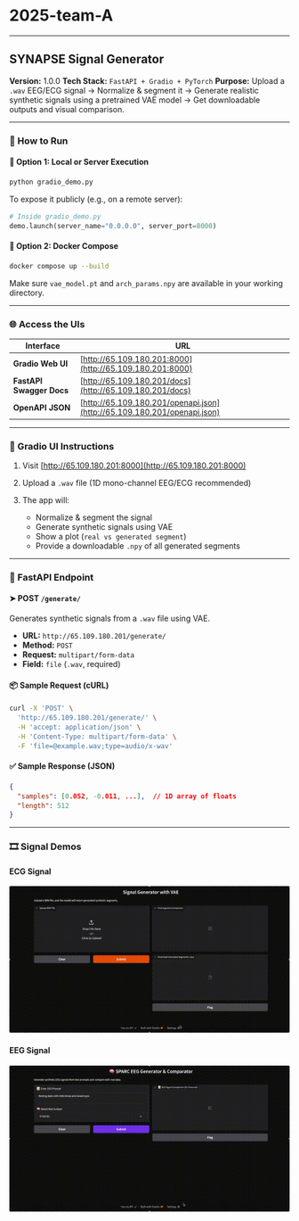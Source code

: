 # 2025-team-A

---

## SYNAPSE Signal Generator

**Version:** 1.0.0
**Tech Stack:** `FastAPI + Gradio + PyTorch`
**Purpose:** Upload a `.wav` EEG/ECG signal → Normalize & segment it → Generate realistic synthetic signals using a pretrained VAE model → Get downloadable outputs and visual comparison.

---

### 🚀 How to Run

#### 🔧 Option 1: Local or Server Execution

```bash
python gradio_demo.py
```

To expose it publicly (e.g., on a remote server):

```python
# Inside gradio_demo.py
demo.launch(server_name="0.0.0.0", server_port=8000)
```

#### 🐳 Option 2: Docker Compose

```bash
docker compose up --build
```

Make sure `vae_model.pt` and `arch_params.npy` are available in your working directory.

---

### 🌐 Access the UIs

| Interface                | URL                                                                      |
| ------------------------ | ------------------------------------------------------------------------ |
| **Gradio Web UI**        | [http://65.109.180.201:8000](http://65.109.180.201:8000)                 |
| **FastAPI Swagger Docs** | [http://65.109.180.201/docs](http://65.109.180.201/docs)                 |
| **OpenAPI JSON**         | [http://65.109.180.201/openapi.json](http://65.109.180.201/openapi.json) |

---

### 🎨 Gradio UI Instructions

1. Visit [http://65.109.180.201:8000](http://65.109.180.201:8000)
2. Upload a `.wav` file (1D mono-channel EEG/ECG recommended)
3. The app will:

   * Normalize & segment the signal
   * Generate synthetic signals using VAE
   * Show a plot (`real vs generated segment`)
   * Provide a downloadable `.npy` of all generated segments

---

### 🔁 FastAPI Endpoint

#### ➤ POST `/generate/`

Generates synthetic signals from a `.wav` file using VAE.

* **URL:** `http://65.109.180.201/generate/`
* **Method:** `POST`
* **Request:** `multipart/form-data`
* **Field:** `file` (`.wav`, required)

#### 📦 Sample Request (cURL)

```bash
curl -X 'POST' \
  'http://65.109.180.201/generate/' \
  -H 'accept: application/json' \
  -H 'Content-Type: multipart/form-data' \
  -F 'file=@example.wav;type=audio/x-wav'
```

#### ✅ Sample Response (JSON)

```json
{
  "samples": [0.052, -0.011, ...],  // 1D array of floats
  "length": 512
}
```

---

### 🎞️ Signal Demos

#### ECG Signal

![ECG Demo](docs/ECG.gif)

#### EEG Signal

![EEG Demo](docs/EEG.gif)

